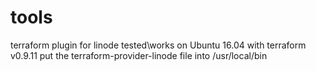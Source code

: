 # tools
terraform plugin for linode
tested\works on Ubuntu 16.04 with terraform v0.9.11
put the terraform-provider-linode file into /usr/local/bin
